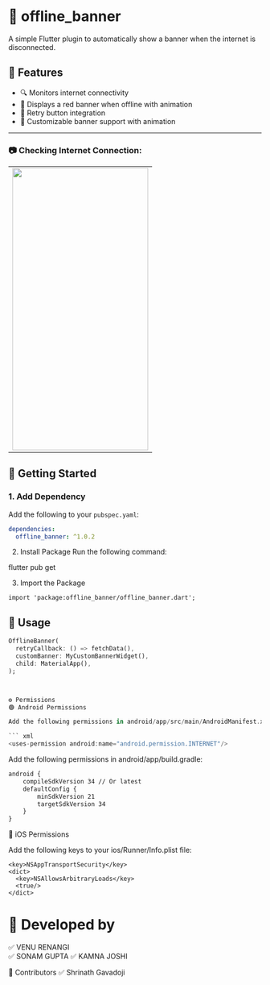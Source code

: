# 🛑 offline_banner

A simple Flutter plugin to automatically show a banner when the internet is disconnected.

## 🚀 Features

- 🔍 Monitors internet connectivity
- 📢 Displays a red banner when offline with animation
- 🔁 Retry button integration
- 🎨 Customizable banner support with animation

---

### 📷 Checking Internet Connection:

<table>

  <tr>
    <td><img src="https://raw.githubusercontent.com/VenuNeosoft/Internet_connectivity_pluggin/main/assets/demo.mov" width=270 height=560></td>
  </tr>
 </table>



## 🚀 Getting Started

### 1. **Add Dependency**
Add the following to your `pubspec.yaml`:
``` yaml
dependencies:
  offline_banner: ^1.0.2
  ```
2. Install Package
Run the following command:

flutter pub get

3. Import the Package
``` package
import 'package:offline_banner/offline_banner.dart';
```

## 🔧 Usage

```dart
OfflineBanner(
  retryCallback: () => fetchData(),
  customBanner: MyCustomBannerWidget(),
  child: MaterialApp(),
);



⚙️ Permissions
🟢 Android Permissions

Add the following permissions in android/app/src/main/AndroidManifest.xml:

``` xml
<uses-permission android:name="android.permission.INTERNET"/>


 ```
    
Add the following permissions in android/app/build.gradle:

``` xml
android {
    compileSdkVersion 34 // Or latest
    defaultConfig {
        minSdkVersion 21
        targetSdkVersion 34
    }
}
```
🍎 iOS Permissions

Add the following keys to your ios/Runner/Info.plist file:

``` plist
<key>NSAppTransportSecurity</key>
<dict>
  <key>NSAllowsArbitraryLoads</key>
  <true/>
</dict>
```

# 📸 Developed by
✅ VENU RENANGI  
✅ SONAM GUPTA
✅ KAMNA JOSHI

🤝 Contributors
✅ Shrinath Gavadoji

